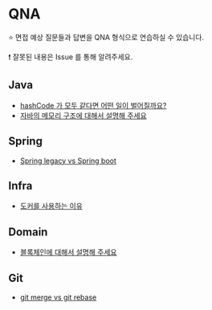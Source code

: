 # QNA

⭐ 면접 예상 질문들과 답변을 QNA 형식으로 연습하실 수 있습니다.

❗ 잘못된 내용은 Issue 를 통해 알려주세요.

## Java

- [hashCode 가 모두 같다면 어떤 일이 벌어질까요?](https://github.com/NKLCWDT/cs/blob/main/QNA/contents/Java_hashCode%20%EA%B0%92%EC%9D%B4%20%EB%AA%A8%EB%91%90%20%EA%B0%99%EB%8B%A4%EB%A9%B4%3F_%EC%A0%95%ED%98%B8.md)
- [자바의 메모리 구조에 대해서 설명해 주세요](https://github.com/NKLCWDT/cs/blob/main/QNA/contents/Java_%EB%A9%94%EB%AA%A8%EB%A6%AC%EA%B5%AC%EC%A1%B0_%EC%A0%95%ED%98%B8.md)

## Spring

- [Spring legacy vs Spring boot](https://github.com/NKLCWDT/cs/blob/main/QNA/contents/Spring_%EC%8A%A4%ED%94%84%EB%A7%81vs%EC%8A%A4%ED%94%84%EB%A7%81%EB%B6%80%ED%8A%B8_%EC%A0%95%ED%98%B8.md)

## Infra

- [도커를 사용하는 이유](https://github.com/NKLCWDT/cs/blob/main/QNA/contents/Infra_%EB%8F%84%EC%BB%A4%EB%A5%BC%20%EC%82%AC%EC%9A%A9%ED%95%98%EB%8A%94%20%EC%9D%B4%EC%9C%A0_%EC%A0%95%ED%98%B8.md)

## Domain

- [블록체인에 대해서 설명해 주세요](https://github.com/NKLCWDT/cs/blob/main/QNA/contents/Domain_Blockchain_%EC%A0%95%ED%98%B8.md)

## Git

- [git merge vs git rebase](https://github.com/NKLCWDT/cs/blob/main/QNA/contents/Git_merge%20vs%20rebase_%EC%A0%95%ED%98%B8.md)
